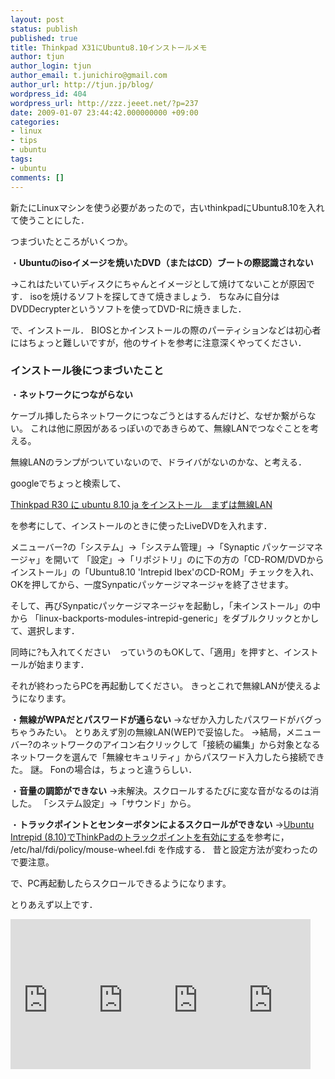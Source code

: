 ```yaml
---
layout: post
status: publish
published: true
title: Thinkpad X31にUbuntu8.10インストールメモ
author: tjun
author_login: tjun
author_email: t.junichiro@gmail.com
author_url: http://tjun.jp/blog/
wordpress_id: 404
wordpress_url: http://zzz.jeeet.net/?p=237
date: 2009-01-07 23:44:42.000000000 +09:00
categories:
- linux
- tips
- ubuntu
tags:
- ubuntu
comments: []
---
```

新たにLinuxマシンを使う必要があったので，古いthinkpadにUbuntu8.10を入れて使うことにした．

つまづいたところがいくつか。

・<strong>Ubuntuのisoイメージを焼いたDVD（またはCD）ブートの際認識されない</strong>

&rarr;これはたいていディスクにちゃんとイメージとして焼けてないことが原因です．
isoを焼けるソフトを探してきて焼きましょう．
ちなみに自分はDVDDecrypterというソフトを使ってDVD-Rに焼きました．

で、インストール．
BIOSとかインストールの際のパーティションなどは初心者にはちょっと難しいですが，他のサイトを参考に注意深くやってください．


<h3>インストール後につまづいたこと</h3>

・<strong>ネットワークにつながらない</strong>

ケーブル挿したらネットワークにつなごうとはするんだけど、なぜか繋がらない。
これは他に原因があるっぽいのであきらめて、無線LANでつなぐことを考える。

無線LANのランプがついていないので、ドライバがないのかな、と考える．

googleでちょっと検索して、

<a href="http://geocities.yahoo.co.jp/gl/jgkmm554/view/20081101/1225540934">Thinkpad R30 に ubuntu 8.10 ja をインストール　まずは無線LAN</a>

を参考にして、インストールのときに使ったLiveDVDを入れます．

メニューバー?の「システム」&rarr;「システム管理」&rarr;「Synaptic パッケージマネージャ」を開いて
「設定」&rarr;「リポジトリ」のに下の方の「CD-ROM/DVDからインストール」の「Ubuntu8.10 'Intrepid Ibex'のCD-ROM」チェックを入れ、OKを押してから、一度Synpaticパッケージマネージャを終了させます。

そして、再びSynpaticパッケージマネージャを起動し，「未インストール」の中から
「linux-backports-modules-intrepid-generic」をダブルクリックとかして、選択します．

同時に?も入れてください　っていうのもOKして、「適用」を押すと、インストールが始まります．

それが終わったらPCを再起動してください。
きっとこれで無線LANが使えるようになります。



・<strong>無線がWPAだとパスワードが通らない</strong>
&rarr;なぜか入力したパスワードがバグっちゃうみたい。
とりあえず別の無線LAN(WEP)で妥協した。
&rarr;結局，メニューバー?のネットワークのアイコン右クリックして「接続の編集」から対象となるネットワークを選んで「無線セキュリティ」からパスワード入力したら接続できた。
謎。
Fonの場合は，ちょっと違うらしい．

・<strong>音量の調節ができない</strong>
&rarr;未解決。スクロールするたびに変な音がなるのは消した。
「システム設定」&rarr;「サウンド」から。

・<strong>トラックポイントとセンターボタンによるスクロールができない</strong>
&rarr;<a href="http://d.hatena.ne.jp/sun-basix/20081029/1225287044">Ubuntu Intrepid (8.10)でThinkPadのトラックポイントを有効にする</a>を参考に，
/etc/hal/fdi/policy/mouse-wheel.fdi
を作成する．
昔と設定方法が変わったので要注意。

で、PC再起動したらスクロールできるようになります。

とりあえず以上です．
<iframe src="http://rcm-jp.amazon.co.jp/e/cm?t=tjun-22&o=9&p=8&l=as1&asins=0596527209&md=1X69VDGQCMF7Z30FM082&fc1=000000&IS2=1&lt1=_blank&m=amazon&lc1=0000FF&bc1=000000&bg1=FFFFFF&f=ifr" style="width:120px;height:240px;" scrolling="no" marginwidth="0" marginheight="0" frameborder="0"></iframe><iframe src="http://rcm-jp.amazon.co.jp/e/cm?t=tjun-22&o=9&p=8&l=as1&asins=4774133736&md=1X69VDGQCMF7Z30FM082&fc1=000000&IS2=1&lt1=_blank&m=amazon&lc1=0000FF&bc1=000000&bg1=FFFFFF&f=ifr" style="width:120px;height:240px;" scrolling="no" marginwidth="0" marginheight="0" frameborder="0"></iframe><iframe src="http://rcm-jp.amazon.co.jp/e/cm?t=tjun-22&o=9&p=8&l=as1&asins=4048675168&md=1X69VDGQCMF7Z30FM082&fc1=000000&IS2=1&lt1=_blank&m=amazon&lc1=0000FF&bc1=000000&bg1=FFFFFF&f=ifr&nou=1" style="width:120px;height:240px;" scrolling="no" marginwidth="0" marginheight="0" frameborder="0"></iframe><iframe src="http://rcm-jp.amazon.co.jp/e/cm?t=tjun-22&o=9&p=8&l=as1&asins=479734377X&md=1X69VDGQCMF7Z30FM082&fc1=000000&IS2=1&lt1=_blank&m=amazon&lc1=0000FF&bc1=000000&bg1=FFFFFF&f=ifr&nou=1" style="width:120px;height:240px;" scrolling="no" marginwidth="0" marginheight="0" frameborder="0"></iframe>
